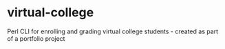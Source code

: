virtual-college
===============

Perl CLI for enrolling and grading virtual college students - created as part of a portfolio project
